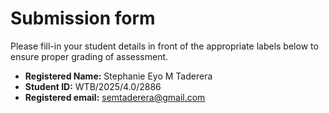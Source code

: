 # Submission form

Please fill-in your student details in front of the appropriate labels
below to ensure proper grading of assessment.

- **Registered Name:** Stephanie Eyo M Taderera
- **Student ID:** WTB/2025/4.0/2886
- **Registered email:** semtaderera@gmail.com
